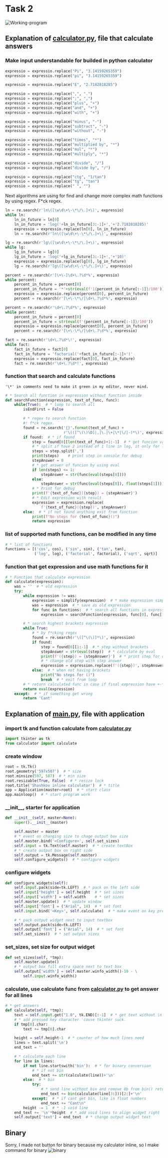 # Task 2

![Working-program](https://user-images.githubusercontent.com/43368065/124388047-9a59d000-dce9-11eb-80b0-0ffc385a9e0c.png)

## Explanation of [calculator.py](calculator.py), file that calculate answers

### Make input understandable for builded in python calculator

```py
expressio = expressio.replace("Pi", "3.14159265359")
expressio = expressio.replace("pi", "3.14159265359")

expressio = expressio.replace("E", "2.7182818285")

expressio = expressio.replace(",", ".")
expressio = expressio.replace(";", ",")
expressio = expressio.replace("plus", "+")
expressio = expressio.replace("and", "+")
expressio = expressio.replace("with", "+")

expressio = expressio.replace("minus", "-")
expressio = expressio.replace("subtract", "-")
expressio = expressio.replace("without", "-")

expressio = expressio.replace("times", "*")
expressio = expressio.replace("multiplied by", "*")
expressio = expressio.replace("mul", "*")
expressio = expressio.replace("multiply", "*")

expressio = expressio.replace("divide", "/")
expressio = expressio.replace("divide by", "/")

expressio = expressio.replace("ctg", "1/tan")
expressio = expressio.replace("tg", "tan")
expressio = expressio.replace(" ", "")
```

Next algorithms are using for find and change more complex math functions by using regex. F\*ck regex.

```py
ln = re.search(r'ln\([\w\d\+\-\*\/\.]+\)', expressio)
while ln:
    ln_in_future = ln[0]
    ln_in_future = 'log('+ln_in_future[3:-1]+','+'2.7182818285)'
    expressio = expressio.replace(ln[0], ln_in_future)
    ln = re.search(r'ln\([\w\d\+\-\*\/\.]+\)', expressio)
```

```py
lg = re.search(r'lg\([\w\d\+\-\*\/\.]+\)', expressio)
while lg:
    lg_in_future = lg[0]
    lg_in_future = 'log('+lg_in_future[3:-1]+','+'10)'
    expressio = expressio.replace(lg[0], lg_in_future)
    lg = re.search(r'lg\([\w\d\+\-\*\/\.]+\)', expressio)
```

```py
percent = re.search(r'[\+\-]\d+\.?\d*%', expressio)
while percent:
    percent_in_future = percent[0]
    percent_in_future = '*'+str(eval(f'1{percent_in_future[:-1]}/100'))
    expressio = expressio.replace(percent[0], percent_in_future)
    percent = re.search(r'[\+\-\*\/]\d+\.?\d*%', expressio)
```

```py
percent = re.search(r'\d+\.?\d*%', expressio)
while percent:
    percent_in_future = percent[0]
    percent_in_future = str(eval(f'{percent_in_future[:-1]}/100'))
    expressio = expressio.replace(percent[0], percent_in_future)
    percent = re.search(r'[\+\-\*\/]\d+\.?\d*%', expressio)
```

```py
fact = re.search(r'\d+\.?\d*\!', expressio)
while fact:
    fact_in_future = fact[0]
    fact_in_future = 'factorial('+fact_in_future[:-1]+')'
    expressio = expressio.replace(fact[0], fact_in_future)
    fact = re.search(r'\d+\.?\d*!', expressio)
```

### function that search and calculate functions

`'\*' in comments need to make it green in my editor, never mind. `

```py
# * Search all function in expression without function inside
def searchFunction(expression, text_of_func, func):
    while(True):  # * loop to search all
        isEndFirst = False

        # * regex to search function
        #! f*ck regex.
        found = re.search('{}'.format(text_of_func) +
                          r'\(([^\(\)\D]|,|\.|\+|\*|\/|-)*\)', expression)
        if found:  # * if found
            step = found[0][len(text_of_func)+1:-1]  # * get funcion variables
            # * split if have 2 instead of 1 line in log, it only for log
            steps = step.split(',')
            print(steps)    # print step in console for debug
            stepAnswer = 0
            # * get answer of funcion by using eval
            if len(steps) <= 1:
                stepAnswer = str(func(eval(steps[0])))
            else:
                stepAnswer = str(func(eval(steps[0]), float(steps[1])))
            # * Print for debug
            print(f'{text_of_func}({step}) = {stepAnswer}')
            # * Edit expression with result
            expression = expression.replace(
                f'{text_of_func}({step})', stepAnswer)
        else:  # * if not found anything exit from function
            print(f"No steps for {text_of_func}()")
            return expression
```

### list of supported math functions, can be modified in any time

```py
# * list of functions
functions = [('cos', cos), ('sin', sin), ('tan', tan),
             ('log', log), ('factorial', factorial), ('sqrt', sqrt)]
```

### function that get expression and use math functions for it

```py
# * Function that calculate expression
def calculate(expression):
    was = ''  # * old expression
    try:
        while expression != was:
            expression = simplify(expression)  # * make expression simple
            was = expression  # * save as old expression
            for func in functions:  # * search all functions in expression
                expression = searchFunction(expression, func[0], func[1])

        # * search highest brackets expression
        while True:
            # * by f*cking regex
            found = re.search(r'\([^\(\)]*\)', expression)
            if found:
                step = found[0][1:-1]  # * step without brackets
                stepAnswer = str(eval(step))  # * calculate by eval
                print(f'({step}) = {stepAnswer}')  # * print step for debug
                # * change old step with step answer
                expression = expression.replace(f'({step})', stepAnswer)
            else:  # * when not having brackets
                print("No steps for ()")
                break  # * exit from loop
        # * return calculated func in case if final expression have +-*/ but not in brackets
        return eval(expression)
    except:  # * if something get wrong
        return 'Cant'
```

## Explanation of [main.py](main.py), file with application

### import **tk** and function **calculate** from [calculator.py](calculator.py)

```py
import tkinter as tk
from calculator import calculate
```

### create window
```py
root = tk.Tk()
root.geometry('597x507')  # * size
root.minsize(597, 507)  # * min size
root.resizable(True, False)  # * resize lock
root.title('Shashkov inline calculator')  # * title
app = Application(master=root)  # * start class
app.mainloop()  # * start program work
```

### **\_\_init__**, starter for application

```py
def __init__(self, master=None):
    super().__init__(master)

    self.master = master
    # * event on changing size to chage output box size
    self.master.bind('<Configure>', self.set_sizes)
    self.input = tk.Text(self.master)  # * create textBox
    # * create output box on right side
    self.output = tk.Message(self.master)
    self.configure_widgets()  # * configure widgets
```

### configure widgets

```py
def configure_widgets(self):
    self.input.pack(side=tk.LEFT)  # * pack on the left side
    self.input['height'] = self.height  # * set sizes
    self.input['width'] = self.width    # * set sizes
    self.master.update()  # * update window
    self.input['font'] = ("Arial", 14)  # * set font
    self.input.bind('<Key>', self.calculate)  # * make event on key press

    # * pack output widget next to input textbox
    self.output.pack(side=tk.LEFT)
    self.output['font'] = ("Arial", 14)  # * set font
    self.set_sizes()  # * set output sizes
```

### **set_sizes**, set size for output widget

```py
def set_sizes(self, *tmp):
    self.master.update()
    # * output box fill extra space next to text box
    self.output['width'] = self.master.winfo_width()-10 - \
        self.input.winfo_width()
```

### **calculate**, use calculate func from [calculator.py](calculator.py) to get answer for all lines

```py
# * get answers
def calculate(self, *tmp):
    text = self.input.get("1.0", tk.END)[:-1]  # * get text without \n
    # * add pressed key character 'couse tkinter suck.
    if tmp[0].char:
        text += tmp[0].char

    height = self.height-1  # * counter of how much lines need
    lines = text.split('\n')
    end_text = ''

    # * calculate each line
    for line in lines:
        if not line.startswith('bin'):  # * for binary conversion
            # * if not bin
            end_text += str(calculate(line))+'\n'
        else:  # * bin
            try:
                # * send line without bin and remove 0b from bin() return
                end_text += bin(calculate(line[3:]))[2:]+'\n'
            except:  # * if cant get bin, like in float numbers
                end_text += "Cant\n"
        height -= 1  # * -1 void line
    end_text += '\n'*height  # * add void lines to align widget right
    self.output['text'] = end_text  # * change output widget text

```

## Binary

Sorry, I made not button for binary because my calculator inline, so I make command for binary
![binary](https://user-images.githubusercontent.com/43368065/124388052-9e85ed80-dce9-11eb-8bb0-7fcef721bda1.png)
